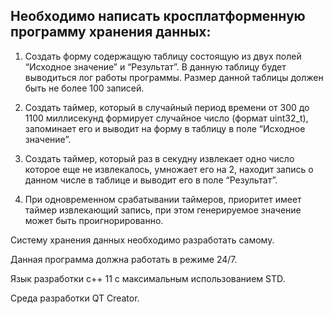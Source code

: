## Необходимо написать кросплатформенную программу хранения данных:

1. Создать форму содержащую таблицу состоящую из двух полей “Исходное значение” и “Результат”. В данную таблицу будет выводиться лог работы программы. Размер данной таблицы должен быть не более 100 записей.

2. Создать таймер, который в случайный период времени от 300 до 1100 миллисекунд формирует случайное число (формат uint32_t), запоминает его и выводит на форму в таблицу в поле “Исходное значение”.

3. Создать таймер, который раз в секудну извлекает одно число которое еще не извлекалось, умножает его на 2, находит запись о данном числе в таблице и выводит его в поле “Результат”.

4. При одновременном срабатывании таймеров, приоритет имеет таймер извлекающий запись, при этом генерируемое значение может быть проигнорированно.

Систему хранения данных необходимо разработать самому. 

Данная программа должна работать в режиме 24/7.

Язык разработки с++ 11 с максимальным использованием STD.

Среда разработки QT Creator.

